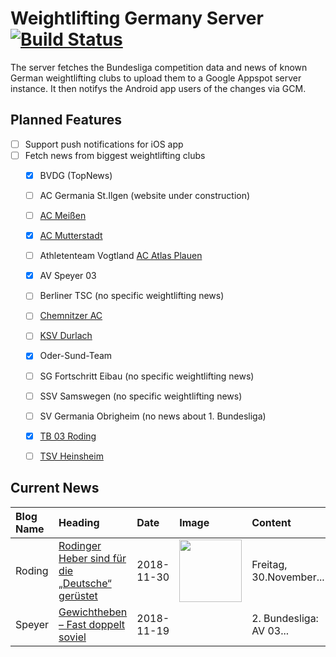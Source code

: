 # Weightlifting Germany Server [![Build Status](https://travis-ci.org/WGierke/weightlifting_germany_server.svg?branch=master)](https://travis-ci.org/WGierke/weightlifting_germany_server)

The server fetches the Bundesliga competition data and news of known German weightlifting clubs to upload them to a Google Appspot server instance.
It then notifys the Android app users of the changes via GCM.

## Planned Features
- [ ] Support push notifications for iOS app  
- [ ] Fetch news from biggest weightlifting clubs
    - [X] BVDG (TopNews)
    - [ ] AC Germania St.Ilgen (website under construction)
    - [ ] [AC Meißen](http://www.ac-meissen.de/index.php?start=1)
    - [X] [AC Mutterstadt](http://www.ac-mutterstadt.de/index.php?start=1)
    - [ ] Athletenteam Vogtland [AC Atlas Plauen](https://acatlas.wordpress.com/)
    - [X] AV Speyer 03
    - [ ] Berliner TSC (no specific weightlifting news)
    - [ ] [Chemnitzer AC](http://chemnitzer-athletenclub.de/aktuelles/news/page/1/)
    - [ ] [KSV Durlach](http://ksvdurlach.de/news?page_n54=1)
    - [X] Oder-Sund-Team
    - [ ] SG Fortschritt Eibau (no specific weightlifting news)
    - [ ] SSV Samswegen (no specific weightlifting news)
    - [ ] SV Germania Obrigheim (no news about 1. Bundesliga)
    - [X] [TB 03 Roding](http://www.tb03-gewichtheben.de/page/1/)
    - [ ] [TSV Heinsheim](http://gewichtheben.tsv-heinsheim.de/index.php?start=1)


## Current News

| Blog Name   | Heading                                                                                                                                      | Date       | Image                                                                                                 | Content                 |
|:------------|:---------------------------------------------------------------------------------------------------------------------------------------------|:-----------|:------------------------------------------------------------------------------------------------------|:------------------------|
| Roding      | [Rodinger Heber sind für die „Deutsche“ gerüstet](https://www.tb03-gewichtheben.de/2018/11/rodinger-heber-sind-fuer-die-deutsche-geruestet/) | 2018-11-30 | <img src='https://www.tb03-gewichtheben.de/wp-content/uploads/2018/11/Logo_final.jpg' width='100px'/> | Freitag, 30.November... |
| Speyer      | [Gewichtheben – Fast doppelt soviel](https://www.av03-speyer.de/2018/11/gewichtheben-fast-doppelt-soviel/)                                   | 2018-11-19 |                                                                                                       | 2. Bundesliga: AV 03... |